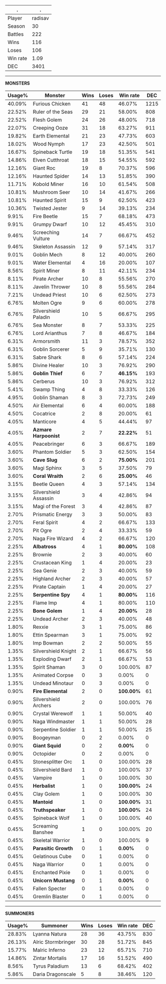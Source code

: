 .|.
|-|-
Player|radisav
Season|30
Battles|222
Wins|116
Loses|106
Win rate|1.09
DEC|3401

---
**MONSTERS**

Usage%|Monster|Wins|Loses|Win rate|DEC|
-|-|-|-|-|-|
40.09%|Furious Chicken|41|48|46.07%|1215|
22.52%|Ruler of the Seas|29|21|58.00%|808|
22.52%|Flesh Golem|24|26|48.00%|718|
22.07%|Creeping Ooze|31|18|63.27%|911|
19.82%|Earth Elemental|21|23|47.73%|603|
18.02%|Wood Nymph|17|23|42.50%|501|
16.67%|Spineback Turtle|19|18|51.35%|541|
14.86%|Elven Cutthroat|18|15|54.55%|592|
12.16%|Giant Roc|19|8|70.37%|596|
12.16%|Haunted Spider|14|13|51.85%|390|
11.71%|Kobold Miner|16|10|61.54%|508|
10.81%|Mushroom Seer|10|14|41.67%|266|
10.81%|Haunted Spirit|15|9|62.50%|423|
10.36%|Twisted Jester|9|14|39.13%|234|
9.91%|Fire Beetle|15|7|68.18%|473|
9.91%|Grumpy Dwarf|10|12|45.45%|310|
9.46%|Screeching Vulture|14|7|66.67%|452|
9.46%|Skeleton Assassin|12|9|57.14%|317|
9.01%|Goblin Mech|8|12|40.00%|260|
9.01%|Water Elemental|4|16|20.00%|107|
8.56%|Spirit Miner|8|11|42.11%|234|
8.11%|Pirate Archer|10|8|55.56%|270|
8.11%|Javelin Thrower|10|8|55.56%|284|
7.21%|Undead Priest|10|6|62.50%|273|
6.76%|Molten Ogre|9|6|60.00%|278|
6.76%|Silvershield Paladin|10|5|66.67%|295|
6.76%|Sea Monster|8|7|53.33%|225|
6.76%|Lord Arianthus|7|8|46.67%|184|
6.31%|Armorsmith|11|3|78.57%|352|
6.31%|Goblin Sorcerer|5|9|35.71%|130|
6.31%|Sabre Shark|8|6|57.14%|224|
5.86%|Divine Healer|10|3|76.92%|290|
5.86%|**Goblin Thief**|6|7|**46.15%**|193|
5.86%|Cerberus|10|3|76.92%|312|
5.41%|Swamp Thing|4|8|33.33%|126|
4.95%|Goblin Shaman|8|3|72.73%|249|
4.50%|Air Elemental|6|4|60.00%|188|
4.50%|Cocatrice|2|8|20.00%|61|
4.05%|Manticore|4|5|44.44%|97|
4.05%|**Azmare Harpoonist**|2|7|**22.22%**|51|
4.05%|Peacebringer|6|3|66.67%|189|
3.60%|Phantom Soldier|5|3|62.50%|154|
3.60%|**Cave Slug**|6|2|**75.00%**|201|
3.60%|Magi Sphinx|3|5|37.50%|79|
3.60%|**Coral Wraith**|2|6|**25.00%**|46|
3.15%|Beetle Queen|4|3|57.14%|134|
3.15%|Silvershield Assassin|3|4|42.86%|94|
3.15%|Magi of the Forest|3|4|42.86%|87|
2.70%|Prismatic Energy|3|3|50.00%|83|
2.70%|Feral Spirit|4|2|66.67%|133|
2.70%|Pit Ogre|2|4|33.33%|59|
2.70%|Naga Fire Wizard|4|2|66.67%|120|
2.25%|**Albatross**|4|1|**80.00%**|108|
2.25%|Brownie|2|3|40.00%|60|
2.25%|Crustacean King|1|4|20.00%|23|
2.25%|Sea Genie|2|3|40.00%|59|
2.25%|Highland Archer|2|3|40.00%|57|
2.25%|Pirate Captain|1|4|20.00%|27|
2.25%|**Serpentine Spy**|4|1|**80.00%**|116|
2.25%|Flame Imp|4|1|80.00%|110|
2.25%|**Bone Golem**|1|4|**20.00%**|28|
2.25%|Undead Archer|2|3|40.00%|48|
1.80%|Rexxie|3|1|75.00%|86|
1.80%|Ettin Spearman|3|1|75.00%|92|
1.80%|Imp Bowman|2|2|50.00%|55|
1.35%|Silvershield Knight|2|1|66.67%|56|
1.35%|Exploding Dwarf|2|1|66.67%|53|
1.35%|Spirit Shaman|3|0|100.00%|87|
1.35%|Animated Corpse|0|3|0.00%|0|
1.35%|Undead Minotaur|0|3|0.00%|0|
0.90%|**Fire Elemental**|2|0|**100.00%**|61|
0.90%|Silvershield Archers|2|0|100.00%|76|
0.90%|Crystal Werewolf|1|1|50.00%|40|
0.90%|Naga Windmaster|1|1|50.00%|28|
0.90%|Serpentine Soldier|1|1|50.00%|25|
0.90%|Boogeyman|0|2|0.00%|0|
0.90%|**Giant Squid**|0|2|**0.00%**|0|
0.90%|Octopider|0|2|0.00%|0|
0.45%|Stonesplitter Orc|1|0|100.00%|28|
0.45%|Silvershield Bard|1|0|100.00%|37|
0.45%|Vampire|1|0|100.00%|30|
0.45%|**Herbalist**|1|0|**100.00%**|24|
0.45%|Clay Golem|1|0|100.00%|30|
0.45%|**Mantoid**|1|0|**100.00%**|31|
0.45%|**Truthspeaker**|1|0|**100.00%**|24|
0.45%|Spineback Wolf|1|0|100.00%|40|
0.45%|Screaming Banshee|1|0|100.00%|20|
0.45%|Skeletal Warrior|1|0|100.00%|9|
0.45%|**Parasitic Growth**|0|1|**0.00%**|0|
0.45%|Gelatinous Cube|0|1|0.00%|0|
0.45%|Naga Warrior|0|1|0.00%|0|
0.45%|Enchanted Pixie|0|1|0.00%|0|
0.45%|**Unicorn Mustang**|0|1|**0.00%**|0|
0.45%|Fallen Specter|0|1|0.00%|0|
0.45%|Gremlin Blaster|0|1|0.00%|0|

---
**SUMMONERS**

Usage%|Summoner|Wins|Loses|Win rate|DEC|
-|-|-|-|-|-|
28.83%|Lyanna Natura|28|36|43.75%|830|
26.13%|Alric Stormbringer|30|28|51.72%|845|
15.77%|Malric Inferno|23|12|65.71%|710|
14.86%|Zintar Mortalis|17|16|51.52%|490|
8.56%|Tyrus Paladium|13|6|68.42%|402|
5.86%|Daria Dragonscale|5|8|38.46%|120|

